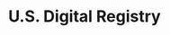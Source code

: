 ---
# This topic lives at
# https://digital.gov/topics/us-digital-registry

slug: "us-digital-registry"

# Topic Title
title: "U.S. Digital Registry"

# description — keep it short and clear
summary: ""


# Weight
weight: 1

# For more information on managing topics,
# see https://github.com/GSA/digitalgov.gov/wiki
---